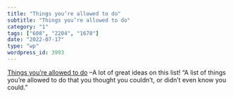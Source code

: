 ```yaml
---
title: "Things you’re allowed to do"
subtitle: "Things you’re allowed to do"
category: "1"
tags: ["608", "2204", "1678"]
date: "2022-07-17"
type: "wp"
wordpress_id: 3993
---
```

[ Things you’re allowed to do]( https://milan.cvitkovic.net/writing/things_youre_allowed_to_do/?utm_campaign=What%20Justin%20Bieber%20taught%20me%20about%20%22seasons%20of%20life%22%20-%208402044&utm_medium=email&utm_source=convertkit) –A lot of great ideas on this list! “A list of things you’re allowed to do that you thought you couldn’t, or didn’t even know you could.”